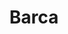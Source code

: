 ---
title: Barca
crosslinks:
- soccer
- soccerstreams
- realmadrid
- reddevils
- LiverpoolFC
- psg
- GODO
- MCFC
- place
- Fitness
- coys
- x543na
- Barcelona
- theydidntdothemath
- ACMilan
- malehairadvice
- mourinhogifs
- gaming
- tennis
---
